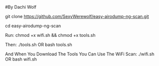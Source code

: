 #By Dachi Wolf

git clone https://github.com/SexyWerewolf/easy-airodump-ng-scan.git

cd easy-airodump-ng-scan

Run: chmod +x wifi.sh && chmod +x tools.sh

Then: ./tools.sh OR bash tools.sh

And When You Download The Tools You Can Use The WiFi Scan: ./wifi.sh OR bash wifi.sh
